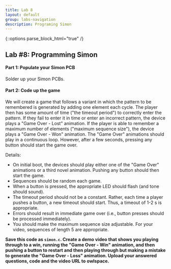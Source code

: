 ```yaml
---
title: Lab 8
layout: default
group: labs-navigation
description: Programing Simon
---
```


{::options parse_block_html="true" /}

## Lab #8: Programming Simon

#### Part 1: Populate your Simon PCB

Solder up your Simon PCBs.

#### Part 2: Code up the game

We will create a game that follows a variant in which the pattern to be remembered is generated
by adding one element each cycle. The player then has some amount of time ("the timeout
period") to correctly enter the pattern. If they fail to enter it in time or enter an incorrect
pattern, the device plays a "Game Over - Lost" animation. If the player is able to remember a
maximum number of elements ("maximum sequence size"), the device plays a "Game Over - Won"
animation. The "Game Over" animations should play in a continuous loop. However, after a few
seconds, pressing any button should start the game over.

Details:
- On initial boot, the devices should play either one of the "Game Over" animations or a third
  novel animation. Pushing any button should then start the game.
- Sequences should be random each game.
- When a button is pressed, the appropriate LED should flash (and tone should sound).
- The timeout period should not be a constant. Rather, each time a player pushes a button, a
  new timeout should start. Thus, a timeout of 1-2 s is appropriate.
- Errors should result in immediate game over (i.e., button presses should be processed
  immediately).
- You should make the maximum sequence size adjustable. For your video, sequences of length 5
  are appropriate.

**Save this code as `simon.c`. Create a demo video that shows you playing through to a win,
running the "Game Over - Win" animation, and then pushing a button to restart and then playing
through but making a mistake to generate the "Game Over - Loss" animation. Upload your answered
questions, code and the video URL to owlspace.**



